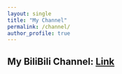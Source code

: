```yaml
---
layout: single
title: "My Channel"
permalink: /channel/
author_profile: true
---
```


## My BiliBili Channel: [Link]([https://www.runoob.com](https://space.bilibili.com/651870608?spm_id_from=333.1007.0.0)https://space.bilibili.com/651870608?spm_id_from=333.1007.0.0)

